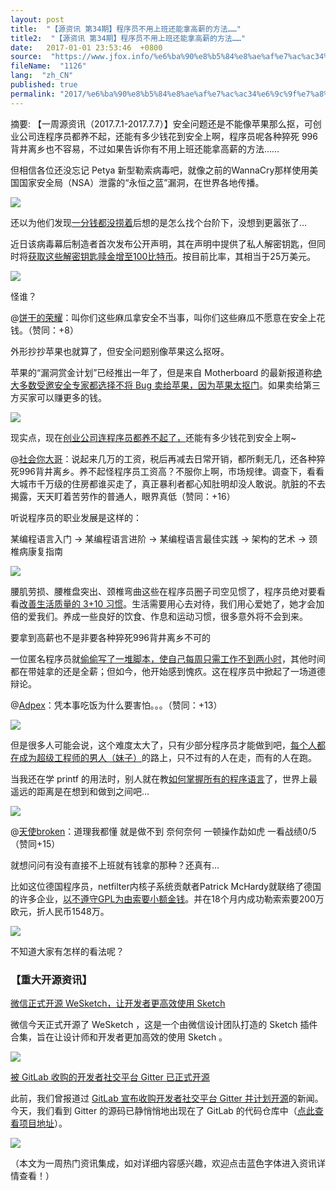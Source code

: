 ```yaml
---
layout: post
title:  "【源资讯 第34期】程序员不用上班还能拿高薪的方法……"
title2:  "【源资讯 第34期】程序员不用上班还能拿高薪的方法……"
date:   2017-01-01 23:53:46  +0800
source:  "https://www.jfox.info/%e6%ba%90%e8%b5%84%e8%ae%af%e7%ac%ac34%e6%9c%9f%e7%a8%8b%e5%ba%8f%e5%91%98%e4%b8%8d%e7%94%a8%e4%b8%8a%e7%8f%ad%e8%bf%98%e8%83%bd%e6%8b%bf%e9%ab%98%e8%96%aa%e7%9a%84%e6%96%b9%e6%b3%95.html"
fileName:  "1126"
lang:  "zh_CN"
published: true
permalink: "2017/%e6%ba%90%e8%b5%84%e8%ae%af%e7%ac%ac34%e6%9c%9f%e7%a8%8b%e5%ba%8f%e5%91%98%e4%b8%8d%e7%94%a8%e4%b8%8a%e7%8f%ad%e8%bf%98%e8%83%bd%e6%8b%bf%e9%ab%98%e8%96%aa%e7%9a%84%e6%96%b9%e6%b3%95.html"
---
```


摘要: 【一周源资讯（2017.7.1-2017.7.7）】安全问题还是不能像苹果那么抠，可创业公司连程序员都养不起，还能有多少钱花到安全上啊，程序员呢各种猝死 996 背井离乡也不容易，不过如果告诉你有不用上班还能拿高薪的方法…… 
  
  
  
但相信各位还没忘记 Petya 新型勒索病毒吧，就像之前的WannaCry那样使用美国国家安全局（NSA）泄露的“永恒之蓝”漏洞，在世界各地传播。

![](d4bddf8.jpg)

还以为他们发现[一分钱都没捞着](https://www.jfox.info/go.php?url=https://www.oschina.net/news/86267/petya-extort-nothing)后想的是怎么找个台阶下，没想到更嚣张了…

近日该病毒幕后制造者首次发布公开声明，其在声明中提供了私人解密钥匙，但同时将[获取这些解密钥匙赎金增至100比特币](https://www.jfox.info/go.php?url=http://www.oschina.net/news/86512/petya--ransom-increase)。按目前比率，其相当于25万美元。

![](8c97ac5.jpg)

怪谁？

@[饼干的荣耀](https://www.jfox.info/go.php?url=https://my.oschina.net/u/564963)：叫你们这些麻瓜拿安全不当事，叫你们这些麻瓜不愿意在安全上花钱。（赞同：+8）

外形抄抄苹果也就算了，但安全问题别像苹果这么抠呀。 

苹果的“漏洞赏金计划”已经推出一年了，但是来自 Motherboard 的最新报道称[绝大多数受邀安全专家都选择不将 Bug 卖给苹果，因为苹果太抠门](https://www.jfox.info/go.php?url=http://www.oschina.net/news/86531/security-expert-sale-ulnerability-to-third-parties)。如果卖给第三方买家可以赚更多的钱。

![](0548df3.jpg)

现实点，现在[创业公司连程序员都养不起了，](https://www.jfox.info/go.php?url=https://www.oschina.net/news/86549/startups-can-not-afford-programmers)还能有多少钱花到安全上啊~

@[社会你大哥](https://www.jfox.info/go.php?url=https://my.oschina.net/u/151811)：说起来几万的工资，税后再减去日常开销，都所剩无几，还各种猝死996背井离乡。养不起怪程序员工资高？不服你上啊，市场规律。调查下，看看大城市千万级的住房都谁买走了，真正暴利者都心知肚明却没人敢说。肮脏的不去揭露，天天盯着苦劳作的普通人，眼界真低（赞同：+16）

听说程序员的职业发展是这样的：

某编程语言入门 -> 某编程语言进阶 -> 某编程语言最佳实践 -> 架构的艺术 -> 颈椎病康复指南

![](9dc74bf.png)

腰肌劳损、腰椎盘突出、颈椎弯曲这些在程序员圈子司空见惯了，程序员绝对要看看[改善生活质量的 3+10 习惯](https://www.jfox.info/go.php?url=https://www.oschina.net/news/86497/3-10-habits-improve-programmer-quality)。生活需要用心去对待，我们用心爱她了，她才会加倍的爱我们。养成一些良好的饮食、作息和运动习惯，很多意外将不会到来。

要拿到高薪也不是非要各种猝死996背井离乡不可的

一位匿名程序员就[偷偷写了一堆脚本，使自己每周只需工作不到两小时](https://www.jfox.info/go.php?url=http://www.oschina.net/news/86484/automating-jobs)，其他时间都在带娃拿的还是全薪；但如今，他开始感到愧疚。这在程序员中掀起了一场道德辩论。

@[Adpex](https://www.jfox.info/go.php?url=https://my.oschina.net/sumingxiaoyao)：凭本事吃饭为什么要害怕。。。（赞同：+13）

![](b250018.png)

但是很多人可能会说，这个难度太大了，只有少部分程序员才能做到吧，[每个人都在成为超级工程师的男人（妹子）](https://www.jfox.info/go.php?url=http://www.oschina.net/news/86501/how-to-be-great)的路上，只不过有的人在走，而有的人在跑。

当我还在学 printf 的用法时，别人就在教[如何掌握所有的程序语言](https://www.jfox.info/go.php?url=https://www.oschina.net/news/86551/how-to-learn-all-programming-language)了，世界上最遥远的距离是在想到和做到之间吧…

![](09e27ed.png)

@[天使broken](https://www.jfox.info/go.php?url=https://my.oschina.net/wuao)：道理我都懂 就是做不到 奈何奈何 一顿操作勐如虎 一看战绩0/5（赞同+15）

就想问问有没有直接不上班就有钱拿的那种？还真有…

比如这位德国程序员，netfilter内核子系统贡献者Patrick McHardy就联络了德国的许多企业，[以不遵守GPL为由索要小额金钱](https://www.jfox.info/go.php?url=http://www.oschina.net/news/86365/ransom-company-by-opensource)。并在18个月内成功勒索索要200万欧元，折人民币1548万。

![](a29a476.jpg)

不知道大家有怎样的看法呢？

### 【重大开源资讯】

[微信正式开源 WeSketch，让开发者更高效使用 Sketch](https://www.jfox.info/go.php?url=https://www.oschina.net/news/86481/weixin-opensource-wesketch)

微信今天正式开源了 WeSketch ，这是一个由微信设计团队打造的 Sketch 插件合集，旨在让设计师和开发者更加高效的使用 Sketch 。

![](ffecda4.png)

[被 GitLab 收购的开发者社交平台 Gitter 已正式开源](https://www.jfox.info/go.php?url=https://www.oschina.net/news/86429/gitter-is-open-source)

此前，我们曾报道过 [GitLab 宣布收购开发者社交平台 Gitter 并计划开源](https://www.jfox.info/go.php?url=http://www.oschina.net/news/82947/gitter-is-joining-the-gitlab-team)的新闻。今天，我们看到 Gitter 的源码已静悄悄地出现在了 GitLab 的代码仓库中（[点此查看项目地址](https://www.jfox.info/go.php?url=https://gitlab.com/gitlab-org/gitter/webapp/)）。

![](6338044.png)

（本文为一周热门资讯集成，如对详细内容感兴趣，欢迎点击蓝色字体进入资讯详情查看！）
